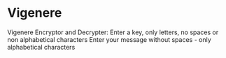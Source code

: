 # Vigenere
Vigenere Encryptor and Decrypter:
Enter a key, only letters, no spaces or non alphabetical characters
Enter your message without spaces - only alphabetical characters
